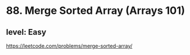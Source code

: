 # 88. Merge Sorted Array (Arrays 101)
## level: Easy

https://leetcode.com/problems/merge-sorted-array/
